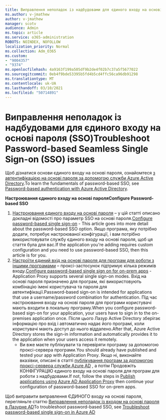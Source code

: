 ```yaml
---
title: Виправлення неполадок із надбудовами для єдиного входу на основі пароля (SSO)
ms.author: v-jmathew
author: v-jmathew
manager: scotv
audience: Admin
ms.topic: article
ms.service: o365-administration
ROBOTS: NOINDEX, NOFOLLOW
localization_priority: Normal
ms.collection: Adm_O365
ms.custom:
- "9004357"
- "9374"
ms.openlocfilehash: 4a9163f199a505df9b2de4f02b7c37a5f5677022
ms.sourcegitcommit: 0eb4f9bde53395b5fd4b5cd4ffc56ca96db91298
ms.translationtype: MT
ms.contentlocale: uk-UA
ms.lasthandoff: 03/10/2021
ms.locfileid: "50714891"
---
```

# <a name="troubleshoot-password-based-seamless-single-sign-on-sso-issues"></a><span data-ttu-id="33790-102">Виправлення неполадок із надбудовами для єдиного входу на основі пароля (SSO)</span><span class="sxs-lookup"><span data-stu-id="33790-102">Troubleshoot Password-based Seamless Single Sign-on (SSO) issues</span></span>

<span data-ttu-id="33790-103">Щоб дізнатися основи єдиного входу на основі пароля, ознайомтеся [з автентифікацією на основі пароля за допомогою служби Azure Active Directory](https://docs.microsoft.com/azure/active-directory/fundamentals/auth-password-based-sso).</span><span class="sxs-lookup"><span data-stu-id="33790-103">To learn the fundamentals of password-based SSO, see [Password-based authentication with Azure Active Directory](https://docs.microsoft.com/azure/active-directory/fundamentals/auth-password-based-sso).</span></span>

<span data-ttu-id="33790-104">**Настроювання єдиного входу на основі пароля**</span><span class="sxs-lookup"><span data-stu-id="33790-104">**Configure Password-based SSO**</span></span>

1. <span data-ttu-id="33790-105">[Настроювання єдиного входу на основі пароля](https://docs.microsoft.com/azure/active-directory/manage-apps/configure-password-single-sign-on-non-gallery-applications) – у цій статті описано докладні відомості про параметр SSO на основі пароля.</span><span class="sxs-lookup"><span data-stu-id="33790-105">[Configure password-based single sign-on](https://docs.microsoft.com/azure/active-directory/manage-apps/configure-password-single-sign-on-non-gallery-applications) - This article goes into more detail about the password-based SSO option.</span></span> <span data-ttu-id="33790-106">Якщо програма, яку потрібно додати, потребує настроюваної конфігурації, і вам потрібно використовувати службу єдиного входу на основі пароля, щоб ця стаття була для вас.</span><span class="sxs-lookup"><span data-stu-id="33790-106">If the application you're adding requires custom configuration and you need to use password-based SSO, then this article is for you.</span></span>
2. <span data-ttu-id="33790-107">[Настроїти єдиний вхід на основі пароля для програм для роботи з іншими програмами](https://docs.microsoft.com/azure/active-directory/manage-apps/application-proxy-configure-single-sign-on-password-vaulting) – проксі-застосунок підтримує кілька режимів входу.</span><span class="sxs-lookup"><span data-stu-id="33790-107">[Configure password-based single sign on for on-prem apps](https://docs.microsoft.com/azure/active-directory/manage-apps/application-proxy-configure-single-sign-on-password-vaulting) - Application Proxy supports several single sign-on modes.</span></span> <span data-ttu-id="33790-108">Вхід на основі пароля призначено для програм, які використовують комбінацію імені користувача та пароля для автентифікації.</span><span class="sxs-lookup"><span data-stu-id="33790-108">Password-based sign-on is intended for applications that use a username/password combination for authentication.</span></span> <span data-ttu-id="33790-109">Під час настроювання входу на основі пароля для програми користувачі мають входити в локальну програму.</span><span class="sxs-lookup"><span data-stu-id="33790-109">When you configure password-based sign-on for your application, your users have to sign in to the on-premises application once.</span></span> <span data-ttu-id="33790-110">Після цього Лазур Active Directory зберігає інформацію про вхід і автоматично надає його програмі, коли користувачі мають доступ до нього віддалено.</span><span class="sxs-lookup"><span data-stu-id="33790-110">After that, Azure Active Directory stores the sign-in information and automatically provides it to the application when your users access it remotely.</span></span>
    - <span data-ttu-id="33790-111">Ви вже маєте публікувати та перевіряти програму за допомогою проксі-сервера програми.</span><span class="sxs-lookup"><span data-stu-id="33790-111">You should already have published and tested your app with Application Proxy.</span></span> <span data-ttu-id="33790-112">Якщо ні, виконайте вказівки, описані в статті [публікування програм за допомогою проксі-сервера служби Azure AD](https://docs.microsoft.com/azure/active-directory/manage-apps/application-proxy-add-on-premises-application) , а потім Продовжіть КОНФІГУРАЦІЮ єдиного входу на основі пароля для програм для роботи з надбудовами.</span><span class="sxs-lookup"><span data-stu-id="33790-112">If not, follow the steps in [Publish applications using Azure AD Application Proxy](https://docs.microsoft.com/azure/active-directory/manage-apps/application-proxy-add-on-premises-application) then continue your configuration of password-based SSO for on-prem apps.</span></span>

<span data-ttu-id="33790-113">Щоб виправити виправлення ЄДИНОГО входу на основі пароля, перегляньте статтю [Виправлення неполадок із входом на основі пароля в Лазурне AD](https://docs.microsoft.com/azure/active-directory/manage-apps/troubleshoot-password-based-sso)</span><span class="sxs-lookup"><span data-stu-id="33790-113">To troubleshoot password-based SSO, see [Troubleshoot password-based single sign-on in Azure AD](https://docs.microsoft.com/azure/active-directory/manage-apps/troubleshoot-password-based-sso)</span></span>
